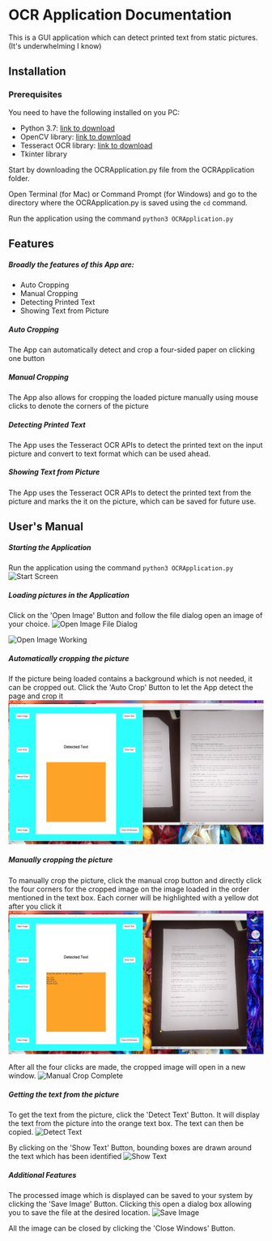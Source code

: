 # OCR Application Documentation
This is a GUI application which can detect printed text from static pictures. (It's underwhelming I know)
## Installation
### Prerequisites
You need to have the following installed on you PC:
- Python 3.7: [link to download](https://www.python.org/downloads/)
- OpenCV library: [link to download](https://opencv.org/releases/)
- Tesseract OCR library: [link to download](https://tesseract-ocr.github.io/tessdoc/Home.html)
- Tkinter library

Start by downloading the OCRApplication.py file from the OCRApplication folder. 

Open Terminal (for Mac) or Command Prompt (for Windows) and go to the directory where the OCRApplication.py is saved using the `cd` command.

Run the application using the command
`python3 OCRApplication.py`

## Features

##### Broadly the features of this App are:
- Auto Cropping
- Manual Cropping
- Detecting Printed Text
- Showing Text from Picture

##### Auto Cropping

The App can automatically detect and crop a four-sided paper on clicking one button

##### Manual Cropping

The App also allows for cropping the loaded picture manually using mouse clicks to denote the corners of the picture

##### Detecting Printed Text

The App uses the Tesseract OCR APIs to detect the printed text on the input picture and convert to text format which can be used ahead.

##### Showing Text from Picture

The App uses the Tesseract OCR APIs to detect the printed text from the picture and marks the it on the picture, which can be saved for future use.

## User's Manual
##### Starting the Application
Run the application using the command
`python3 OCRApplication.py`
![Start Screen](https://github.com/diamondgelato/Mugdhas-first-Image-processing/OCRApplication/Screens/StartScreen.jpeg)

##### Loading pictures in the Application
Click on the 'Open Image' Button and follow the file dialog open an image of your choice.
![Open Image File Dialog](https://github.com/diamondgelato/Mugdhas-first-Image-processing/OCRApplication/Screens/OpenImageFileDialog.jpeg)
 
![Open Image Working](https://github.com/diamondgelato/Mugdhas-first-Image-processing/OCRApplication/Screens/OpenImageWorking.jpeg)

##### Automatically cropping the picture
If the picture being loaded contains a background which is not needed, it can be cropped out. 
Click the 'Auto Crop' Button to let the App detect the page and crop it 
![Auto Crop Complete](https://github.com/diamondgelato/Mugdhas-first-Image-processing/blob/master/OCRApplication/Screens/AutoCrop.jpeg)

##### Manually cropping the picture
To manually crop the picture, click the manual crop button and directly click the four corners for the cropped image on the image loaded in the order mentioned in the text box. Each corner will be highlighted with a yellow dot after you click it
![Manual Crop](https://github.com/diamondgelato/Mugdhas-first-Image-processing/blob/master/OCRApplication/Screens/ManualCrop1.jpeg)

After all the four clicks are made, the cropped image will open in a new window.
![Manual Crop Complete](https://github.com/diamondgelato/Mugdhas-first-Image-processing/OCRApplication/Screens/ManualCropComplete.jepg)

##### Getting the text from the picture
To get the text from the picture, click the 'Detect Text' Button. It will display the text from the picture into the orange text box. The text can then be copied.
![Detect Text](https://github.com/diamondgelato/Mugdhas-first-Image-processing/OCRApplication/Screens/DetectText.jpeg)

By clicking on the 'Show Text' Button, bounding boxes are drawn around the text which has been identified
![Show Text](https://github.com/diamondgelato/Mugdhas-first-Image-processing/OCRApplication/Screens/ShowText.jpeg)

##### Additional Features
The processed image which is displayed can be saved to your system by clicking the 'Save Image' Button. Clicking this open a dialog box allowing you to save the file at the desired location.
![Save Image](https://github.com/diamondgelato/Mugdhas-first-Image-processing/OCRApplication/Screens/SaveImage.jpeg)

All the image can be closed by clicking the 'Close Windows' Button. 
